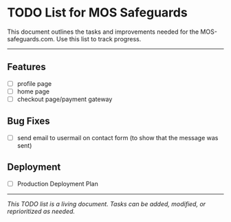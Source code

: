 # TODO List for MOS Safeguards

This document outlines the tasks and improvements needed for the MOS-safeguards.com. Use this list to track progress.

---

## Features
- [ ] profile page
- [ ] home page
- [ ] checkout page/payment gateway

## Bug Fixes
- [ ] send email to usermail on contact form (to show that the message was sent)

## Deployment
- [ ] Production Deployment Plan  

---

*This TODO list is a living document. Tasks can be added, modified, or reprioritized as needed.*
